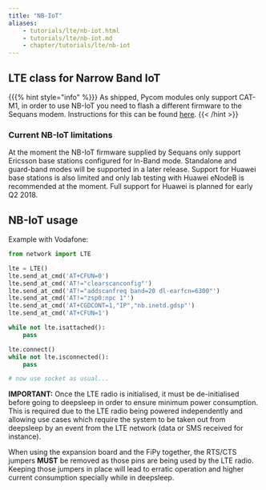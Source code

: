 ```yaml
---
title: "NB-IoT"
aliases:
    - tutorials/lte/nb-iot.html
    - tutorials/lte/nb-iot.md
    - chapter/tutorials/lte/nb-iot
---
```

## LTE class for Narrow Band IoT

{{{% hint style="info" %}}}
As shipped, Pycom modules only support CAT-M1, in order to use NB-IoT you need to flash a different firmware to the Sequans modem. Instructions for this can be found [here](firmware).
{{< /hint >}}

### Current NB-IoT limitations

At the moment the NB-IoT firmware supplied by Sequans only support Ericsson base stations configured for In-Band mode. Standalone and guard-band modes will be supported in a later release. Support for Huawei base stations is also limited and only lab testing with Huawei eNodeB is recommended at the moment. Full support for Huawei is planned for early Q2 2018.

## NB-IoT usage

Example with Vodafone:

```python
from network import LTE

lte = LTE()
lte.send_at_cmd('AT+CFUN=0')
lte.send_at_cmd('AT!="clearscanconfig"')
lte.send_at_cmd('AT!="addscanfreq band=20 dl-earfcn=6300"')
lte.send_at_cmd('AT!="zsp0:npc 1"')
lte.send_at_cmd('AT+CGDCONT=1,"IP","nb.inetd.gdsp"')
lte.send_at_cmd('AT+CFUN=1')

while not lte.isattached():
    pass

lte.connect()
while not lte.isconnected():
    pass

# now use socket as usual...
```

**IMPORTANT:** Once the LTE radio is initialised, it must be de-initialised before going to deepsleep in order to ensure minimum power consumption. This is required due to the LTE radio being powered independently and allowing use cases which require the system to be taken out from deepsleep by an event from the LTE network (data or SMS received for instance).

When using the expansion board and the FiPy together, the RTS/CTS jumpers **MUST** be removed as those pins are being used by the LTE radio. Keeping those jumpers in place will lead to erratic operation and higher current consumption specially while in deepsleep.

